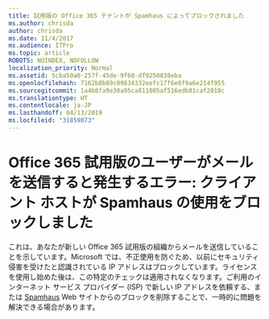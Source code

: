 ```yaml
---
title: 試用版の Office 365 テナントが Spamhaus によってブロックされました
ms.author: chrisda
author: chrisda
ms.date: 11/4/2017
ms.audience: ITPro
ms.topic: article
ROBOTS: NOINDEX, NOFOLLOW
localization_priority: Normal
ms.assetid: 5cba50a0-257f-45de-9f68-df9250838eba
ms.openlocfilehash: 7162b8b89c09834332eefc17f6e0f9a6e214f955
ms.sourcegitcommit: 1a4b8fa9e38a95ca811085af516edb81caf2018c
ms.translationtype: HT
ms.contentlocale: ja-JP
ms.lasthandoff: 04/13/2019
ms.locfileid: "31859073"
---
```

# <a name="error-when-an-office-365-trial-user-sends-email-client-host-blocked-using-spamhaus"></a>Office 365 試用版のユーザーがメールを送信すると発生するエラー: クライアント ホストが Spamhaus の使用をブロックしました

これは、あなたが新しい Office 365 試用版の組織からメールを送信していることを示しています。Microsoft では、不正使用を防ぐため、以前にセキュリティ侵害を受けたと認識されている IP アドレスはブロックしています。ライセンスを使用し始めた後は、この特定のチェックは適用されなくなります。ご利用のインターネット サービス プロバイダー (ISP) で新しい IP アドレスを依頼する、または [Spamhaus](https://go.microsoft.com/fwlink/p/?linkid=123245) Web サイトからのブロックを削除することで、一時的に問題を解決できる場合があります。
